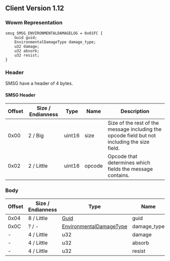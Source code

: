 ## Client Version 1.12

### Wowm Representation
```rust,ignore
smsg SMSG_ENVIRONMENTALDAMAGELOG = 0x01FC {
    Guid guid;
    EnvironmentalDamageType damage_type;
    u32 damage;
    u32 absorb;
    u32 resist;
}
```
### Header

SMSG have a header of 4 bytes.

#### SMSG Header

| Offset | Size / Endianness | Type   | Name   | Description |
| ------ | ----------------- | ------ | ------ | ----------- |
| 0x00   | 2 / Big           | uint16 | size   | Size of the rest of the message including the opcode field but not including the size field.|
| 0x02   | 2 / Little        | uint16 | opcode | Opcode that determines which fields the message contains.|

### Body

| Offset | Size / Endianness | Type | Name | Description | Comment |
| ------ | ----------------- | ---- | ---- | ----------- | ------- |
| 0x04 | 8 / Little | [Guid](../spec/packed-guid.md) | guid |  |  |
| 0x0C | ? / - | [EnvironmentalDamageType](environmentaldamagetype.md) | damage_type |  |  |
| - | 4 / Little | u32 | damage |  |  |
| - | 4 / Little | u32 | absorb |  |  |
| - | 4 / Little | u32 | resist |  |  |

